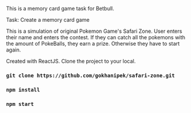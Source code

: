 This is a memory card game task for Betbull. 

Task: Create a memory card game

This is a simulation of original Pokemon Game's Safari Zone. 
User enters their name and enters the contest. If they can catch all the pokemons with the amount of PokeBalls, they earn a prize. Otherwise they have to start again. 

Created with ReactJS. Clone the project to your local. 

### `git clone https://github.com/gokhanipek/safari-zone.git`

### `npm install`

### `npm start`
